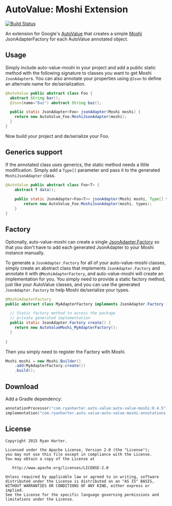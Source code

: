 # AutoValue: Moshi Extension

[![Build Status](https://travis-ci.org/rharter/auto-value-moshi.svg?branch=master)](https://travis-ci.org/rharter/auto-value-moshi)

An extension for Google's [AutoValue](https://github.com/google/auto) that creates a simple [Moshi](https://github.com/square/moshi) JsonAdapterFactory for each AutoValue annotated object.

## Usage

Simply include auto-value-moshi in your project and add a public static method with the following
signature to classes you want to get Moshi `JsonAdapter`s. You can also annotate your properties
using `@Json` to define an alternate name for de/serialization.

```java
@AutoValue public abstract class Foo {
  abstract String bar();
  @Json(name="Baz") abstract String baz();

  public static JsonAdapter<Foo> jsonAdapter(Moshi moshi) {
    return new AutoValue_Foo.MoshiJsonAdapter(moshi);
  }
}
```

Now build your project and de/serialize your Foo.

## Generics support

If the annotated class uses generics, the static method needs a little modification. Simply add a `Type[]` parameter and pass it to the generated `MoshiJsonAdapter` class.

```java
@AutoValue public abstract class Foo<T> {
    abstract T data();
    
    public static JsonAdapter<Foo<T>> jsonAdapter(Moshi moshi, Type[] types) {
        return new AutoValue_Foo.MoshiJsonAdapter(moshi, types);
    }
}
```

## Factory

Optionally, auto-value-moshi can create a single [JsonAdapter.Factory](http://square.github.io/moshi/1.x/moshi/com/squareup/moshi/JsonAdapter.Factory.html) so
that you don't have to add each generated JsonAdapter to your Moshi instance manually.

To generate a `JsonAdapter.Factory` for all of your auto-value-moshi classes, simply create
an abstract class that implements `JsonAdapter.Factory` and annotate it with `@MoshiAdapterFactory`,
and auto-value-moshi will create an implementation for you.  You simply need to provide a static
factory method, just like your AutoValue classes, and you can use the generated `JsonAdapter.Factory`
to help Moshi de/serialize your types.

```java
@MoshiAdapterFactory
public abstract class MyAdapterFactory implements JsonAdapter.Factory {

  // Static factory method to access the package
  // private generated implementation
  public static JsonAdapter.Factory create() {
    return new AutoValueMoshi_MyAdapterFactory();
  }
  
}
```

Then you simply need to register the Factory with Moshi.

```java
Moshi moshi = new Moshi.Builder()
    .add(MyAdapterFactory.create())
    .build();
```

## Download

Add a Gradle dependency:

```kotlin
annotationProcessor("com.ryanharter.auto.value:auto-value-moshi:0.4.5")
implementation("com.ryanharter.auto.value:auto-value-moshi-annotations:0.4.5")
```

## License

```
Copyright 2015 Ryan Harter.

Licensed under the Apache License, Version 2.0 (the "License");
you may not use this file except in compliance with the License.
You may obtain a copy of the License at

   http://www.apache.org/licenses/LICENSE-2.0

Unless required by applicable law or agreed to in writing, software
distributed under the License is distributed on an "AS IS" BASIS,
WITHOUT WARRANTIES OR CONDITIONS OF ANY KIND, either express or implied.
See the License for the specific language governing permissions and
limitations under the License.
```
